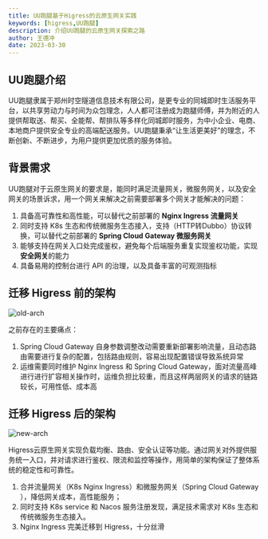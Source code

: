 ```yaml
---
title: UU跑腿基于Higress的云原生网关实践
keywords: [higress,UU跑腿]
description: 介绍UU跑腿的云原生网关探索之路
author: 王德冲
date: 2023-03-30
---
```


## UU跑腿介绍

UU跑腿隶属于郑州时空隧道信息技术有限公司，是更专业的同城即时生活服务平台，以共享劳动力与时间为众包理念，人人都可注册成为跑腿师傅，并为附近的人提供帮取送、帮买、全能帮、帮排队等多样化同城即时服务，为中小企业、电商、本地商户提供安全专业的高端配送服务。UU跑腿秉承“让生活更美好”的理念，不断创新、不断进步，为用户提供更加优质的服务体验。

## 背景需求

UU跑腿对于云原生网关的要求是，能同时满足流量网关，微服务网关，以及安全网关的场景诉求，用一个网关来解决之前需要部署多个网关才能解决的问题：

1. 具备高可靠性和高性能，可以替代之前部署的 **Nginx Ingress 流量网关**
2. 同时支持 K8s 生态和传统微服务生态接入，支持（HTTP转Dubbo）协议转换，可以替代之前部署的 **Spring Cloud Gateway 微服务网关**
3. 能够支持在网关入口处完成鉴权，避免每个后端服务重复实现鉴权功能，实现**安全网关**的能力
4. 具备易用的控制台进行 API 的治理，以及具备丰富的可观测指标


## 迁移 Higress 前的架构

![old-arch](https://img.alicdn.com/imgextra/i1/O1CN016p6RZz21KwDVA9Gz5_!!6000000006967-2-tps-1014-431.png)

之前存在的主要痛点：

1. Spring Cloud Gateway 自身参数调整改动需要重新部署影响流量，且动态路由需要进行复杂的配置，包括路由规则，容易出现配置错误导致系统异常
2. 运维需要同时维护 Nginx Ingress 和 Spring Cloud Gateway，面对流量高峰进行进行扩容相关操作时，运维负担比较重，而且这样两层网关的请求的链路较长，可用性低、成本高


## 迁移 Higress 后的架构

![new-arch](https://img.alicdn.com/imgextra/i3/O1CN01tCWvwN22sCbD7DmqA_!!6000000007175-2-tps-1014-420.png)

Higress云原生网关实现负载均衡、路由、安全认证等功能。通过网关对外提供服务统一入口，并对请求进行鉴权、限流和监控等操作，用简单的架构保证了整体系统的稳定性和可靠性。

1. 合并流量网关（K8s Nginx Ingress）和微服务网关（Spring Cloud Gateway ），降低网关成本，高性能服务；
2. 同时支持 K8s service 和 Nacos 服务注册发现，满足技术需求对 K8s 生态和传统微服务生态接入。
3. Nginx Ingress 完美迁移到 Higress，十分丝滑
